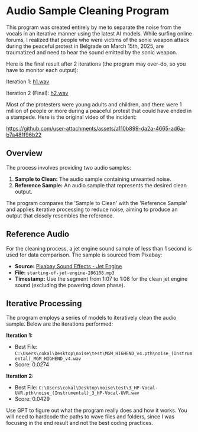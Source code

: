 # Audio Sample Cleaning Program

This program was created entirely by me to separate the noise from the vocals in an iterative manner using the latest AI models.
While surfing online forums, I realized that people who were victims of the sonic weapon attack during the peaceful protest in Belgrade on March 15th, 2025, are traumatized and need to hear the sound emitted by the sonic weapon.

Here is the final result after 2 iterations (the program may over-do, so you have to monitor each output):

Iteration 1:  [h1.wav](https://github.com/frejalund/soundcleaner/raw/main/h1.wav)

Iteration 2 (Final): [h2.wav](https://github.com/frejalund/soundcleaner/blob/main/h2.wav)




Most of the protesters were young adults and children, and there were 1 million of people or more during a peaceful protest that could have ended in a stampede. Here is the original video of the incident:


https://github.com/user-attachments/assets/a110b899-da2a-4665-ad6a-b7a481f96b22


## Overview

The process involves providing two audio samples:

1. **Sample to Clean:** The audio sample containing unwanted noise.
2. **Reference Sample:** An audio sample that represents the desired clean output.

The program compares the 'Sample to Clean' with the 'Reference Sample' and applies iterative processing to reduce noise, aiming to produce an output that closely resembles the reference.

## Reference Audio

For the cleaning process, a jet engine sound sample of less than 1 second is used for data comparison. The sample is sourced from Pixabay:

- **Source:** [Pixabay Sound Effects - Jet Engine](https://pixabay.com/sound-effects/search/jet-engine/)
- **File:** `starting-of-jet-engine-286108.mp3`
- **Timestamp:** Use the segment from 1:07 to 1:08 for the clean jet engine sound (excluding the powering down phase).

## Iterative Processing

The program employs a series of models to iteratively clean the audio sample. Below are the iterations performed:

**Iteration 1:**
- Best File: `C:\Users\cokal\Desktop\noise\test\MGM_HIGHEND_v4.pth\noise_(Instrumental)_MGM_HIGHEND_v4.wav`
- Score: 0.0274

**Iteration 2:**
- Best File: `C:\Users\cokal\Desktop\noise\test\3_HP-Vocal-UVR.pth\noise_(Instrumental)_3_HP-Vocal-UVR.wav`
- Score: 0.0429



Use GPT to figure out what the program really does and how it works.  You will need to hardcode the paths to wave files and folders, since I was focusing in the end result and not the best coding practices.

